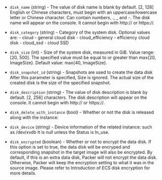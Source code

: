 <!-- Code generated from the comments of the AlicloudDiskDevice struct in builder/alicloud/ecs/image_config.go; DO NOT EDIT MANUALLY -->

-   `disk_name` (string) - The value of disk name is blank by default. [2,
    128] English or Chinese characters, must begin with an
    uppercase/lowercase letter or Chinese character. Can contain numbers,
    ., _ and -. The disk name will appear on the console. It cannot
    begin with http:// or https://.
    
-   `disk_category` (string) - Category of the system disk. Optional values
    are:
        -   cloud - general cloud disk
        -   cloud_efficiency - efficiency cloud disk
        -   cloud_ssd - cloud SSD
    
-   `disk_size` (int) - Size of the system disk, measured in GiB. Value
    range: [20, 500]. The specified value must be equal to or greater
    than max{20, ImageSize}. Default value: max{40, ImageSize}.
    
-   `disk_snapshot_id` (string) - Snapshots are used to create the data
    disk After this parameter is specified, Size is ignored. The actual
    size of the created disk is the size of the specified snapshot.
    
-   `disk_description` (string) - The value of disk description is blank by
    default. [2, 256] characters. The disk description will appear on the
    console. It cannot begin with http:// or https://.
    
-   `disk_delete_with_instance` (bool) - Whether or not the disk is
    released along with the instance:
    
-   `disk_device` (string) - Device information of the related instance:
    such as /dev/xvdb It is null unless the Status is In_use.
    
-   `disk_encrypted` (boolean) - Whether or not to encrypt the data disk.
    If this option is set to true, the data disk will be encryped and corresponding snapshot in the target image will also be encrypted. By
    default, if this is an extra data disk, Packer will not encrypt the
    data disk. Otherwise, Packer will keep the encryption setting to what
    it was in the source image. Please refer to Introduction of ECS disk encryption
    for more details.
    